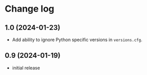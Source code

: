 # Change log

## 1.0 (2024-01-23)

- Add ability to ignore Python specific versions in `versions.cfg`.

## 0.9 (2024-01-19)

- initial release
